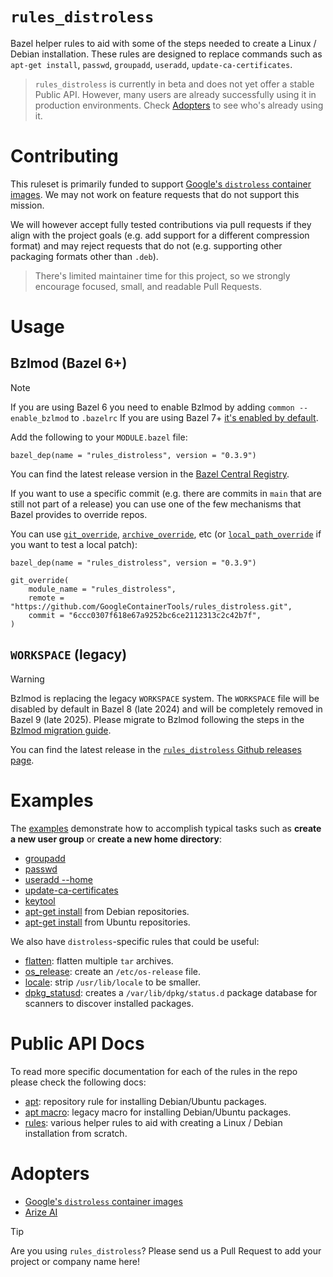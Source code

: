 # `rules_distroless`

Bazel helper rules to aid with some of the steps needed to create a Linux /
Debian installation. These rules are designed to replace commands such as
`apt-get install`, `passwd`, `groupadd`, `useradd`, `update-ca-certificates`.

> `rules_distroless` is currently in beta and does not yet offer a stable
> Public API. However, many users are already successfully using it in
> production environments. Check [Adopters](#adopters) to see who's already
> using it.

# Contributing

This ruleset is primarily funded to support [Google's `distroless` container
images]. We may not work on feature requests that do not support this mission.

We will however accept fully tested contributions via pull requests if they
align with the project goals (e.g. add support for a different compression
format) and may reject requests that do not (e.g. supporting other packaging
formats other than `.deb`).

> There's limited maintainer time for this project, so we strongly encourage focused, small, and readable Pull Requests.


# Usage

## Bzlmod (Bazel 6+)

> [!NOTE]
> If you are using Bazel 6 you need to enable Bzlmod by adding `common --enable_bzlmod` to `.bazelrc`
> If you are using Bazel 7+ [it's enabled by default].

Add the following to your `MODULE.bazel` file:

```starlark
bazel_dep(name = "rules_distroless", version = "0.3.9")
```

You can find the latest release version in the [Bazel Central Registry].

If you want to use a specific commit (e.g. there are commits in `main` that are
still not part of a release) you can use one of the few mechanisms that Bazel
provides to override repos.

You can use [`git_override`], [`archive_override`], etc (or
[`local_path_override`] if you want to test a local patch):

```starlark
bazel_dep(name = "rules_distroless", version = "0.3.9")

git_override(
    module_name = "rules_distroless",
    remote = "https://github.com/GoogleContainerTools/rules_distroless.git",
    commit = "6ccc0307f618e67a9252bc6ce2112313c2c42b7f",
)
```

## `WORKSPACE` (legacy)

> [!WARNING]
> Bzlmod is replacing the legacy `WORKSPACE` system. The `WORKSPACE` file will
> be disabled by default in Bazel 8 (late 2024) and will be completely removed
> in Bazel 9 (late 2025). Please migrate to Bzlmod following the steps in the
> [Bzlmod migration guide].

You can find the latest release in the [`rules_distroless` Github releases
page].

# Examples

The [examples](/examples) demonstrate how to accomplish typical tasks such as
**create a new user group** or **create a new home directory**:

- [groupadd](/examples/group)
- [passwd](/examples/passwd)
- [useradd --home](/examples/home)
- [update-ca-certificates](/examples/cacerts)
- [keytool](/examples/java_keystore)
- [apt-get install](/examples/debian_snapshot) from Debian repositories.
- [apt-get install](/examples/ubuntu_snapshot) from Ubuntu repositories.

We also have `distroless`-specific rules that could be useful:

- [flatten](/examples/flatten): flatten multiple `tar` archives.
- [os_release](/examples/os_release): create an `/etc/os-release` file.
- [locale](/examples/locale): strip `/usr/lib/locale` to be smaller.
- [dpkg_statusd](/examples/statusd): creates a `/var/lib/dpkg/status.d`
  package database for scanners to discover installed packages.

# Public API Docs

To read more specific documentation for each of the rules in the repo please
check the following docs:

- [apt](/docs/apt.md): repository rule for installing Debian/Ubuntu packages.
- [apt macro](/docs/apt_macro.md): legacy macro for installing Debian/Ubuntu
  packages.
- [rules](/docs/rules.md): various helper rules to aid with creating a Linux /
  Debian installation from scratch.

# Adopters

- [Google's `distroless` container images]
- [Arize AI](https://www.arize.com)

> [!TIP]
> Are you using `rules_distroless`? Please send us a Pull Request to add your
> project or company name here!

[it's enabled by default]: https://blog.bazel.build/2023/12/11/bazel-7-release.html#bzlmod
[bazel central registry]: https://registry.bazel.build/modules/rules_distroless
[`git_override`]: https://bazel.build/versions/6.0.0/rules/lib/globals#git_override
[`archive_override`]: https://bazel.build/versions/6.0.0/rules/lib/globals#archive_override
[`local_path_override`]: https://bazel.build/versions/6.0.0/rules/lib/globals#local_path_override
[bzlmod migration guide]: https://bazel.build/external/migration
[`rules_distroless` github releases page]: https://github.com/GoogleContainerTools/rules_distroless/releases
[update on the future stability of source code archives and hashes]: https://github.blog/2023-02-21-update-on-the-future-stability-of-source-code-archives-and-hashes
[google's `distroless` container images]: https://github.com/GoogleContainerTools/distroless
[arize ai]: https://www.arize.com
